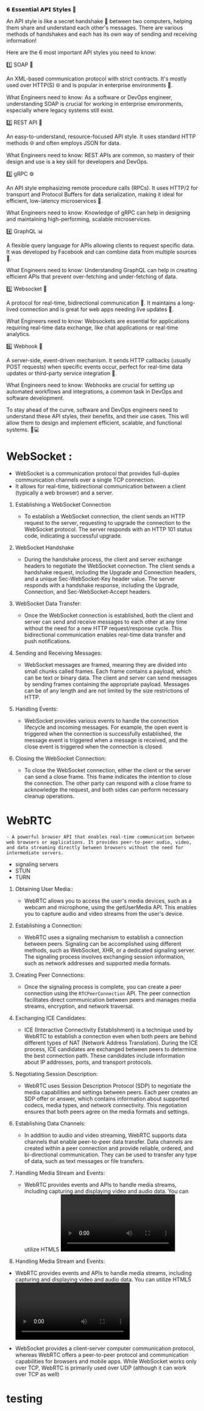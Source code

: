 𝟲 𝗘𝘀𝘀𝗲𝗻𝘁𝗶𝗮𝗹 𝗔𝗣𝗜 𝗦𝘁𝘆𝗹𝗲𝘀 🔀

An API style is like a secret handshake 🤝 between two computers, helping them share and understand each other's messages. There are various methods of handshakes and each has its own way of sending and receiving information!

Here are the 6 most important API styles you need to know:

1️⃣ SOAP 🧼

An XML-based communication protocol with strict contracts. It's mostly used over HTTP(S) 🌐 and is popular in enterprise environments 🏢.

What Engineers need to know: As a software or DevOps engineer, understanding SOAP is crucial for working in enterprise environments, especially where legacy systems still exist.

2️⃣ REST API 🔄

An easy-to-understand, resource-focused API style. It uses standard HTTP methods 🌐 and often employs JSON for data.

What Engineers need to know: REST APIs are common, so mastery of their design and use is a key skill for developers and DevOps.

3️⃣ gRPC ⚙️

An API style emphasizing remote procedure calls (RPCs). It uses HTTP/2 for transport and Protocol Buffers for data serialization, making it ideal for efficient, low-latency microservices 🔬.

What Engineers need to know: Knowledge of gRPC can help in designing and maintaining high-performing, scalable microservices.

4️⃣ GraphQL 📊

A flexible query language for APIs allowing clients to request specific data. It was developed by Facebook and can combine data from multiple sources 🔄.

What Engineers need to know: Understanding GraphQL can help in creating efficient APIs that prevent over-fetching and under-fetching of data.

5️⃣ Websocket 🔌

A protocol for real-time, bidirectional communication 🔄. It maintains a long-lived connection and is great for web apps needing live updates 📲.

What Engineers need to know: Websockets are essential for applications requiring real-time data exchange, like chat applications or real-time analytics.

6️⃣ Webhook 🎣

A server-side, event-driven mechanism. It sends HTTP callbacks (usually POST requests) when specific events occur, perfect for real-time data updates or third-party service integration 🔗.

What Engineers need to know: Webhooks are crucial for setting up automated workflows and integrations, a common task in DevOps and software development.

To stay ahead of the curve, software and DevOps engineers need to understand these API styles, their benefits, and their use cases. This will allow them to design and implement efficient, scalable, and functional systems. 🚀💻


# WebSocket :

- WebSocket is a communication protocol that provides full-duplex communication channels over a single TCP connection.
- It allows for real-time, bidirectional communication between a client (typically a web browser) and a server.

1. Establishing a WebSocket Connection
    - To establish a WebSocket connection, the client sends an HTTP request to the server, requesting to upgrade the connection to the WebSocket protocol. The server responds with an HTTP 101 status code, indicating a successful upgrade.
   
2. WebSocket Handshake
    - During the handshake process, the client and server exchange headers to negotiate the WebSocket connection. The client sends a handshake request, including the Upgrade and Connection headers, and a unique Sec-WebSocket-Key header value. The server responds with a handshake response, including the Upgrade, Connection, and Sec-WebSocket-Accept headers.

3. WebSocket Data Transfer:
    - Once the WebSocket connection is established, both the client and server can send and receive messages to each other at any time without the need for a new HTTP request/response cycle. This bidirectional communication enables real-time data transfer and push notifications.

4. Sending and Receiving Messages:
    - WebSocket messages are framed, meaning they are divided into small chunks called frames. Each frame contains a payload, which can be text or binary data. The client and server can send messages by sending frames containing the appropriate payload. Messages can be of any length and are not limited by the size restrictions of HTTP.

5. Handling Events:
    - WebSocket provides various events to handle the connection lifecycle and incoming messages. For example, the open event is triggered when the connection is successfully established, the message event is triggered when a message is received, and the close event is triggered when the connection is closed.

6. Closing the WebSocket Connection:
    - To close the WebSocket connection, either the client or the server can send a close frame. This frame indicates the intention to close the connection. The other party can respond with a close frame to acknowledge the request, and both sides can perform necessary cleanup operations.

    

# WebRTC

    - A powerful browser API that enables real-time communication between web browsers or applications. It provides peer-to-peer audio, video, and data streaming directly between browsers without the need for intermediate servers.

- signaling servers
- STUN 
- TURN

1. Obtaining User Media::
    
    - WebRTC allows you to access the user's media devices, such as a webcam and microphone, using the getUserMedia API. This enables you to capture audio and video streams from the user's device.

2. Establishing a Connection:
    
    - WebRTC uses a signaling mechanism to establish a connection between peers. Signaling can be accomplished using different methods, such as WebSocket, XHR, or a dedicated signaling server. The signaling process involves exchanging session information, such as network addresses and supported media formats.

3. Creating Peer Connections:
    
    - Once the signaling process is complete, you can create a peer connection using the `RTCPeerConnection` API. The peer connection facilitates direct communication between peers and manages media streams, encryption, and network traversal.

4. Exchanging ICE Candidates:
    - ICE (Interactive Connectivity Establishment) is a technique used by WebRTC to establish a connection even when both peers are behind different types of NAT (Network Address Translation). During the ICE process, ICE candidates are exchanged between peers to determine the best connection path. These candidates include information about IP addresses, ports, and transport protocols.

5. Negotiating Session Description:
    - WebRTC uses Session Description Protocol (SDP) to negotiate the media capabilities and settings between peers. Each peer creates an SDP offer or answer, which contains information about supported codecs, media types, and network connectivity. This negotiation ensures that both peers agree on the media formats and settings.

6. Establishing Data Channels:
    - In addition to audio and video streaming, WebRTC supports data channels that enable peer-to-peer data transfer. Data channels are created within a peer connection and provide reliable, ordered, and bi-directional communication. They can be used to transfer any type of data, such as text messages or file transfers.

7. Handling Media Stream and Events:
    - WebRTC provides events and APIs to handle media streams, including capturing and displaying video and audio data. You can utilize HTML5 <video> and <audio> elements to display media streams in the browser.

8. Handling Media Stream and Events:
- WebRTC provides events and APIs to handle media streams, including capturing and displaying video and audio data. You can utilize HTML5 <video> and <audio> elements to display media streams in the browser.

- WebSocket provides a client-server computer communication protocol, whereas WebRTC offers a peer-to-peer protocol and communication capabilities for browsers and mobile apps. While WebSocket works only over TCP, WebRTC is primarily used over UDP (although it can work over TCP as well)


# testing